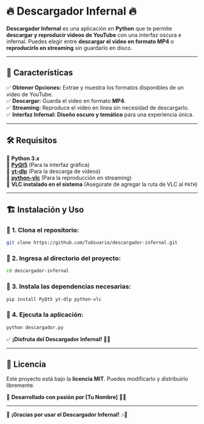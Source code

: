 # 🔥 Descargador Infernal 🔥

**Descargador Infernal** es una aplicación en **Python** que te permite **descargar y reproducir videos de YouTube** con una interfaz oscura e infernal. Puedes elegir entre **descargar el video en formato MP4** o **reproducirlo en streaming** sin guardarlo en disco.

---

## 🚀 Características

✅ **Obtener Opciones:** Extrae y muestra los formatos disponibles de un video de YouTube.  
✅ **Descargar:** Guarda el video en formato **MP4**.  
✅ **Streaming:** Reproduce el video en línea sin necesidad de descargarlo.  
✅ **Interfaz Infernal:** **Diseño oscuro y temático** para una experiencia única.  

---

## 🛠️ Requisitos

🔹 **Python 3.x**  
🔹 [**PyQt5**](https://pypi.org/project/PyQt5/) (Para la interfaz gráfica)  
🔹 [**yt-dlp**](https://github.com/yt-dlp/yt-dlp) (Para la descarga de videos)  
🔹 [**python-vlc**](https://pypi.org/project/python-vlc/) (Para la reproducción en streaming)  
🔹 **VLC instalado en el sistema** (Asegúrate de agregar la ruta de VLC al `PATH`)  

---

## 🏗️ Instalación y Uso

### 🔹 1. Clona el repositorio:
```bash
git clone https://github.com/TuUsuario/descargador-infernal.git
```

### 🔹 2. Ingresa al directorio del proyecto:
```bash
cd descargador-infernal
```

### 🔹 3. Instala las dependencias necesarias:
```bash
pip install PyQt5 yt-dlp python-vlc
```

### 🔹 4. Ejecuta la aplicación:
```bash
python descargador.py
```

✅ **¡Disfruta del Descargador Infernal!** 🎥🔥  

---

## 📜 Licencia  

Este proyecto está bajo la **licencia MIT**. Puedes modificarlo y distribuirlo libremente.  

📌 **Desarrollado con pasión por [Tu Nombre]** 🚀🔥  

---

🎉 **¡Gracias por usar el Descargador Infernal!** 🎶🎥  
